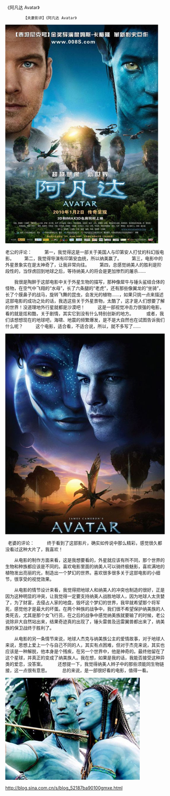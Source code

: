《阿凡达 Avatar》

			【夫妻影评】《阿凡达 Avatar》

![](./img/52187ba9t73456fc235c5&690.jpg)



老公的评论：
 
　　第一，我觉得这是一部关于美国人与印第安人打仗的科幻版电影。
　　第二，我觉得导演有印第安血统，所以纳美赢了。
　　第三，电影中的外星景象实在是太神奇了，让我非常向往。
　　第四，总感觉纳美人的胜利是阶段性的，当俘虏回到地球之后，等待纳美人的将会是更加惨烈的屠杀……
 

　　我很是陶醉于这部电影中关于外星生物的描写，那种像犀牛与锤头鲨结合体的怪物，在空气中飞翔的“水母”，长了六条腿的“老虎”，还有那些像翼龙的“坐骑”，长了个膜鼻子的战马，旋转飞舞的昆虫，会发光的植物……，如果只挑一点来描述这部电影的成功之处的话，我选这些关于外星景物，太酷了，这才是人们想要了解的世界！没道理地外行星就都是沙漠吧！
 
　　这是一部视觉冲击力很强的电影，看的就是炫和酷，关于剧情，其实它到没有什么特别创新的地方。
 
　　或者，我们该想想现在的地球吧，海啸、地震的频繁爆发，是不是大自然也在试图告诉我们什么呢？
 
　　这个电影，适合看，不适合说，所以，就不多写了……
 

![](./img/52187ba9t80b660f0c024&690.jpg)



 
老婆的评论：
 
　　终于看到了这部影片，确实如传说中那么精彩，感觉很久都没看过这种大片了，我喜欢！
 

　　从电影的制作方面来看，这是我想要看的，外星就应该有所不同，那个世界的生物和种族都应该是不同的。喜欢电影里面的纳美人可以骑终极魅影，喜欢满地的植物发出亮丽的光，制造出一个梦幻的世界。喜欢很多很多关于这部电影的小细节，很享受的视觉效果。
 

　　从电影的情节设计来看，我觉得把地球人和纳美人的冲突也制造的很好，正是因为这种明显的冲突，让我觉得一定要支持纳美人战胜地球人，因为地球人太贪婪了，为了财富，去侵占人家的地盘，毁坏这个梦幻的世界，我早就希望那个将军死，感觉他才是最大的坏蛋。在两个种族的战争中，我们很不希望保护纳美族的人类死去，尤其是那个女飞行员，在之后的战争中感觉纳美族就要输了的时候，老公说除非大自然站出来，结果奇迹真的出现了，锤头雷兽及迅雷翼兽都出来了，纳美族的保卫战终于胜利了。
 

　　从电影的另一条情节来说，地球人杰克与纳美族公主的爱情故事，对于地球人来说，思想上爱上一个与自己不同的人，其实有点困难，但对于杰克来说，其实也应该是一种解脱，他本身是个残疾，在另一个世界中，他是神奇的。最终他留在了这个星球，并真正的变成了纳美族人。我在想，如果是我的话，我能否接受这种异类的爱恋，没答案。
 
　　还想提一下，我觉得纳美人辫子中的那些须能同生物链接，这一点很有意思。
 
　　总的来说，是一部很好看的电影，值得一看。
 

![](./img/52187ba9t80b662884279&690.jpg)


							
		
http://blog.sina.com.cn/s/blog_52187ba90100gmxe.html
